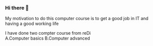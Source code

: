 ### Hi there 👋

<!--
**chandanagarw/chandanagarw** is a ✨ _special_ ✨ repository because its `README.md` (this file) appears on your GitHub profile.

Here are some ideas to get you started:

- 🔭 I’m currently working on ...
- 🌱 I’m currently learning ...
- 👯 I’m looking to collaborate on ...
- 🤔 I’m looking for help with ...
- 💬 Ask me about ...
- 📫 How to reach me: ...
- 😄 Pronouns: ...
- ⚡ Fun fact: ...
--> My motivation to do this computer course is to get a good job in IT and having a good working life
I have done two compter course from reDi  
A.Computer basics 
B.Computer advanced
